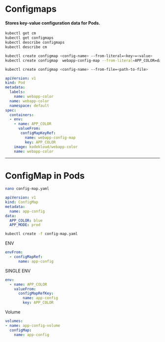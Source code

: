 # Configmaps
#### Stores key-value configuration data for Pods.
```bash
kubectl get cm
kubectl get configmaps
kubectl describe configmaps
kubectl describe cm

kubectl create configmap <config-name> --from-literal=<key>=<value>
kubectl create configmap  webapp-config-map --from-literal=APP_COLOR=darkblue --from-literal=APP_OTHER=disregard

kubectl create configmap <config-name> --from-file=<path-to-file>

```
```yaml
apiVersion: v1
kind: Pod
metadata:
  labels:
    name: webapp-color
  name: webapp-color
  namespace: default
spec:
  containers:
  - env:
    - name: APP_COLOR
      valueFrom:
       configMapKeyRef:
         name: webapp-config-map
         key: APP_COLOR
    image: kodekloud/webapp-color
    name: webapp-color
```

---

# ConfigMap in Pods
```bash
nano config-map.yaml
```
```yaml
apiVersion: v1
kind: ConfigMap
metadata:
  name: app-config
data:
  APP_COLOR: blue
  APP_MODE: prod
```
```bash
kubectl create -f config-map.yaml
```
ENV
```yaml
envFrom:
  - configMapRef:
      name: app-config 
```
SINGLE ENV
```yaml
env:
  - name: APP_COLOR
    valueFrom:
      configMapRefKey:
        name: app-config
        key: APP_COLOR
```
Volume
```yaml
volumes:
- name: app-config-volume
  configMap:
    name: app-config
```
